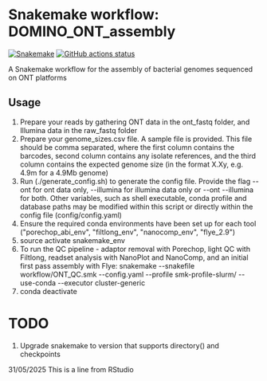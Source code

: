 # Snakemake workflow: DOMINO_ONT_assembly

[![Snakemake](https://img.shields.io/badge/snakemake-≥6.3.0-brightgreen.svg)](https://snakemake.github.io)
[![GitHub actions status](https://github.com/aforestsomewhere/DOMINO_ONT_assembly/workflows/Tests/badge.svg?branch=main)](https://github.com/aforestsomewhere/DOMINO_ONT_assembly/actions?query=branch%3Amain+workflow%3ATests)


A Snakemake workflow for the assembly of bacterial genomes sequenced on ONT platforms

## Usage

1. Prepare your reads by gathering ONT data in the ont_fastq folder, and Illumina data in the raw_fastq folder
2. Prepare your genome_sizes.csv file. A sample file is provided. This file should be comma separated, where the first column contains the barcodes, second column contains any isolate references, and the third column contains the expected genome size (in the format X.Xy, e.g. 4.9m for a 4.9Mb genome)
4. Run (./generate_config.sh) to generate the config file. Provide the flag --ont for ont data only, --illumina for illumina data only or --ont --illumina for both. Other variables, such as shell executable, conda profile and database paths may be modified within this script or directly within the config file (config/config.yaml)
5. Ensure the required conda environments have been set up for each tool ("porechop_abi_env", "filtlong_env", "nanocomp_env", "flye_2.9")
6. source activate snakemake_env
7. To run the QC pipeline - adaptor removal with Porechop, light QC with Filtlong, readset analysis with NanoPlot and NanoComp, and an initial first pass assembly with Flye: snakemake --snakefile workflow/ONT_QC.smk --config.yaml --profile smk-profile-slurm/ --use-conda --executor cluster-generic
8. conda deactivate

# TODO
1. Upgrade snakemake to version that supports directory() and checkpoints

31/05/2025 This is a line from RStudio
